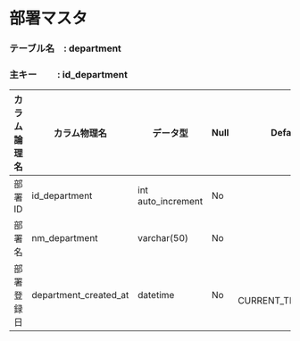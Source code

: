# 部署マスタ

### テーブル名　: department
### 主キー　 　: id_department

| カラム論理名 | カラム物理名           | データ型              | Null | Default        | 例                    | 備考 |
| ------ | -------------------------- | ------------------- | ---- | --------------- | ----------------------| -- |
| 部署 ID  | id\_department           | int auto\_increment | No   |                 | 200                   |    |
| 部署名    | nm\_department           | varchar(50)         | No   |                 | 総務部                |    |
| 部署登録日  | department_created_at | datetime           | No  |　CURRENT_TIMESTAMP| 2025-06-01 11:30:00 | 登録日時 |